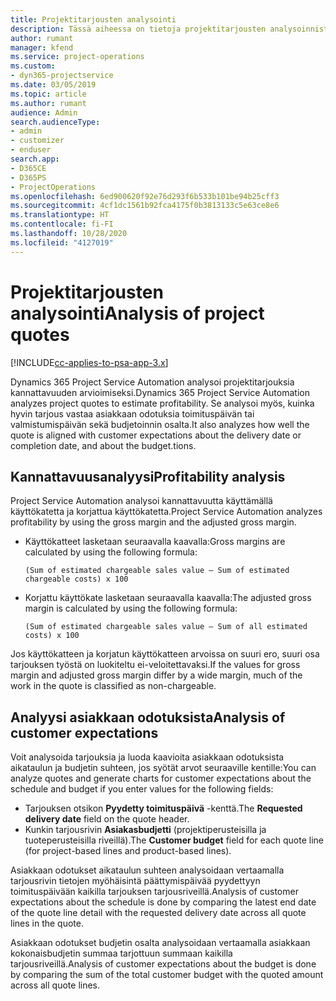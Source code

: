 ```yaml
---
title: Projektitarjousten analysointi
description: Tässä aiheessa on tietoja projektitarjousten analysoinnista.
author: rumant
manager: kfend
ms.service: project-operations
ms.custom:
- dyn365-projectservice
ms.date: 03/05/2019
ms.topic: article
ms.author: rumant
audience: Admin
search.audienceType:
- admin
- customizer
- enduser
search.app:
- D365CE
- D365PS
- ProjectOperations
ms.openlocfilehash: 6ed900620f92e76d293f6b533b101be94b25cff3
ms.sourcegitcommit: 4cf1dc1561b92fca4175f0b3813133c5e63ce8e6
ms.translationtype: HT
ms.contentlocale: fi-FI
ms.lasthandoff: 10/28/2020
ms.locfileid: "4127019"
---
```

# <a name="analysis-of-project-quotes"></a><span data-ttu-id="5d527-103">Projektitarjousten analysointi</span><span class="sxs-lookup"><span data-stu-id="5d527-103">Analysis of project quotes</span></span>

[!INCLUDE[cc-applies-to-psa-app-3.x](../includes/cc-applies-to-psa-app-3x.md)]

<span data-ttu-id="5d527-104">Dynamics 365 Project Service Automation analysoi projektitarjouksia kannattavuuden arvioimiseksi.</span><span class="sxs-lookup"><span data-stu-id="5d527-104">Dynamics 365 Project Service Automation analyzes project quotes to estimate profitability.</span></span> <span data-ttu-id="5d527-105">Se analysoi myös, kuinka hyvin tarjous vastaa asiakkaan odotuksia toimituspäivän tai valmistumispäivän sekä budjetoinnin osalta.</span><span class="sxs-lookup"><span data-stu-id="5d527-105">It also analyzes how well the quote is aligned with customer expectations about the delivery date or completion date, and about the budget.tions.</span></span>

## <a name="profitability-analysis"></a><span data-ttu-id="5d527-106">Kannattavuusanalyysi</span><span class="sxs-lookup"><span data-stu-id="5d527-106">Profitability analysis</span></span>

<span data-ttu-id="5d527-107">Project Service Automation analysoi kannattavuutta käyttämällä käyttökatetta ja korjattua käyttökatetta.</span><span class="sxs-lookup"><span data-stu-id="5d527-107">Project Service Automation analyzes profitability by using the gross margin and the adjusted gross margin.</span></span>

- <span data-ttu-id="5d527-108">Käyttökatteet lasketaan seuraavalla kaavalla:</span><span class="sxs-lookup"><span data-stu-id="5d527-108">Gross margins are calculated by using the following formula:</span></span>

  `
    (Sum of estimated chargeable sales value – Sum of estimated chargeable costs) x 100
  `
- <span data-ttu-id="5d527-109">Korjattu käyttökate lasketaan seuraavalla kaavalla:</span><span class="sxs-lookup"><span data-stu-id="5d527-109">The adjusted gross margin is calculated by using the following formula:</span></span>

  `
    (Sum of estimated chargeable sales value – Sum of all estimated costs) x 100
  `

<span data-ttu-id="5d527-110">Jos käyttökatteen ja korjatun käyttökatteen arvoissa on suuri ero, suuri osa tarjouksen työstä on luokiteltu ei-veloitettavaksi.</span><span class="sxs-lookup"><span data-stu-id="5d527-110">If the values for gross margin and adjusted gross margin differ by a wide margin, much of the work in the quote is classified as non-chargeable.</span></span>

## <a name="analysis-of-customer-expectations"></a><span data-ttu-id="5d527-111">Analyysi asiakkaan odotuksista</span><span class="sxs-lookup"><span data-stu-id="5d527-111">Analysis of customer expectations</span></span>

<span data-ttu-id="5d527-112">Voit analysoida tarjouksia ja luoda kaavioita asiakkaan odotuksista aikataulun ja budjetin suhteen, jos syötät arvot seuraaville kentille:</span><span class="sxs-lookup"><span data-stu-id="5d527-112">You can analyze quotes and generate charts for customer expectations about the schedule and budget if you enter values for the following fields:</span></span>

- <span data-ttu-id="5d527-113">Tarjouksen otsikon **Pyydetty toimituspäivä** -kenttä.</span><span class="sxs-lookup"><span data-stu-id="5d527-113">The **Requested delivery date** field on the quote header.</span></span>
- <span data-ttu-id="5d527-114">Kunkin tarjousrivin **Asiakasbudjetti** (projektiperusteisilla ja tuoteperusteisilla riveillä).</span><span class="sxs-lookup"><span data-stu-id="5d527-114">The **Customer budget** field for each quote line (for project-based lines and product-based lines).</span></span>

<span data-ttu-id="5d527-115">Asiakkaan odotukset aikataulun suhteen analysoidaan vertaamalla tarjousrivin tietojen myöhäisintä päättymispäivää pyydettyyn toimituspäivään kaikilla tarjouksen tarjousriveillä.</span><span class="sxs-lookup"><span data-stu-id="5d527-115">Analysis of customer expectations about the schedule is done by comparing the latest end date of the quote line detail with the requested delivery date across all quote lines in the quote.</span></span>

<span data-ttu-id="5d527-116">Asiakkaan odotukset budjetin osalta analysoidaan vertaamalla asiakkaan kokonaisbudjetin summaa tarjottuun summaan kaikilla tarjousriveillä.</span><span class="sxs-lookup"><span data-stu-id="5d527-116">Analysis of customer expectations about the budget is done by comparing the sum of the total customer budget with the quoted amount across all quote lines.</span></span>
